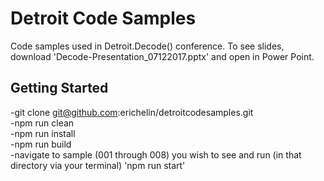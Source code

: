 # Detroit Code Samples

Code samples used in Detroit.Decode() conference.  To see slides, download 'Decode-Presentation_07122017.pptx' and open in Power Point.

## Getting Started

-git clone git@github.com:erichelin/detroitcodesamples.git
<br/>
-npm run clean
<br/>
-npm run install
<br/>
-npm run build
<br/>
-navigate to sample (001 through 008) you wish to see and run (in that directory via your terminal) 'npm run start'
